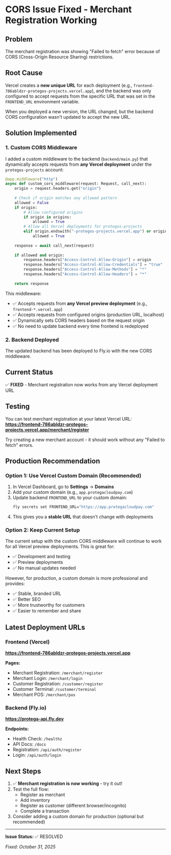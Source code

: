 # CORS Issue Fixed - Merchant Registration Working

## Problem
The merchant registration was showing "Failed to fetch" error because of CORS (Cross-Origin Resource Sharing) restrictions.

## Root Cause
Vercel creates a **new unique URL** for each deployment (e.g., `frontend-786abldzr-protegos-projects.vercel.app`), and the backend was only configured to accept requests from the specific URL that was set in the `FRONTEND_URL` environment variable.

When you deployed a new version, the URL changed, but the backend CORS configuration wasn't updated to accept the new URL.

## Solution Implemented

### 1. Custom CORS Middleware
I added a custom middleware to the backend (`backend/main.py`) that dynamically accepts requests from **any Vercel deployment** under the `protegos-projects` account:

```python
@app.middleware("http")
async def custom_cors_middleware(request: Request, call_next):
    origin = request.headers.get("origin")
    
    # Check if origin matches any allowed pattern
    allowed = False
    if origin:
        # Allow configured origins
        if origin in origins:
            allowed = True
        # Allow all Vercel deployments for protegos-projects
        elif origin.endswith("-protegos-projects.vercel.app") or origin.endswith(".vercel.app"):
            allowed = True
    
    response = await call_next(request)
    
    if allowed and origin:
        response.headers["Access-Control-Allow-Origin"] = origin
        response.headers["Access-Control-Allow-Credentials"] = "true"
        response.headers["Access-Control-Allow-Methods"] = "*"
        response.headers["Access-Control-Allow-Headers"] = "*"
    
    return response
```

This middleware:
- ✅ Accepts requests from **any Vercel preview deployment** (e.g., `frontend-*.vercel.app`)
- ✅ Accepts requests from configured origins (production URL, localhost)
- ✅ Dynamically sets CORS headers based on the request origin
- ✅ No need to update backend every time frontend is redeployed

### 2. Backend Deployed
The updated backend has been deployed to Fly.io with the new CORS middleware.

## Current Status
✅ **FIXED** - Merchant registration now works from any Vercel deployment URL

## Testing
You can test merchant registration at your latest Vercel URL:
**https://frontend-786abldzr-protegos-projects.vercel.app/merchant/register**

Try creating a new merchant account - it should work without any "Failed to fetch" errors.

## Production Recommendation

### Option 1: Use Vercel Custom Domain (Recommended)
1. In Vercel Dashboard, go to **Settings** → **Domains**
2. Add your custom domain (e.g., `app.protegacloudpay.com`)
3. Update backend `FRONTEND_URL` to your custom domain:
   ```bash
   fly secrets set FRONTEND_URL="https://app.protegacloudpay.com"
   ```
4. This gives you a **stable URL** that doesn't change with deployments

### Option 2: Keep Current Setup
The current setup with the custom CORS middleware will continue to work for all Vercel preview deployments. This is great for:
- ✅ Development and testing
- ✅ Preview deployments
- ✅ No manual updates needed

However, for production, a custom domain is more professional and provides:
- ✅ Stable, branded URL
- ✅ Better SEO
- ✅ More trustworthy for customers
- ✅ Easier to remember and share

## Latest Deployment URLs

### Frontend (Vercel)
**https://frontend-786abldzr-protegos-projects.vercel.app**

**Pages:**
- Merchant Registration: `/merchant/register`
- Merchant Login: `/merchant/login`
- Customer Registration: `/customer/register`
- Customer Terminal: `/customer/terminal`
- Merchant POS: `/merchant/pos`

### Backend (Fly.io)
**https://protega-api.fly.dev**

**Endpoints:**
- Health Check: `/healthz`
- API Docs: `/docs`
- Registration: `/api/auth/register`
- Login: `/api/auth/login`

## Next Steps
1. ✅ **Merchant registration is now working** - try it out!
2. Test the full flow:
   - Register as merchant
   - Add inventory
   - Register as customer (different browser/incognito)
   - Complete a transaction
3. Consider adding a custom domain for production (optional but recommended)

---

**Issue Status:** ✅ RESOLVED

*Fixed: October 31, 2025*

